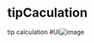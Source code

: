 # tipCaculation
tip calculation
#UI![image](https://user-images.githubusercontent.com/93200025/180965664-326550e3-ecc8-4df1-869c-342b686847e1.png)

